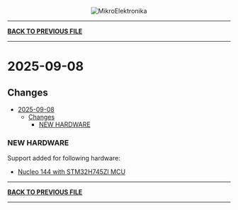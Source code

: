 <p align="center">
  <img src="http://www.mikroe.com/img/designs/beta/logo_small.png?raw=true" alt="MikroElektronika"/>
</p>

---

**[BACK TO PREVIOUS FILE](../changelog.md)**

---

# 2025-09-08

## Changes

- [2025-09-08](#2025-09-08)
  - [Changes](#changes)
    - [NEW HARDWARE](#new-hardware)

### NEW HARDWARE

Support added for following hardware:

+ [Nucleo 144 with STM32H745ZI MCU](https://www.st.com/content/st_com/en/products/evaluation-tools/product-evaluation-tools/mcu-mpu-eval-tools/stm32-mcu-mpu-eval-tools/stm32-nucleo-boards/nucleo-h745zi-q.html)

---

**[BACK TO PREVIOUS FILE](../changelog.md)**

---
